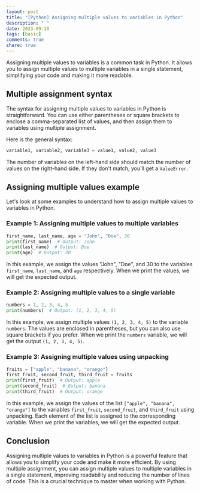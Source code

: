 ```yaml
---
layout: post
title: "[Python] Assigning multiple values to variables in Python"
description: " "
date: 2023-09-10
tags: [basic]
comments: true
share: true
---
```


Assigning multiple values to variables is a common task in Python. It allows you to assign multiple values to multiple variables in a single statement, simplifying your code and making it more readable.

## Multiple assignment syntax

The syntax for assigning multiple values to variables in Python is straightforward. You can use either parentheses or square brackets to enclose a comma-separated list of values, and then assign them to variables using multiple assignment.

Here is the general syntax:

```python
variable1, variable2, variable3 = value1, value2, value3
```

The number of variables on the left-hand side should match the number of values on the right-hand side. If they don't match, you'll get a `ValueError`.
    
## Assigning multiple values example

Let's look at some examples to understand how to assign multiple values to variables in Python.

### Example 1: Assigning multiple values to multiple variables

```python
first_name, last_name, age = "John", "Doe", 30
print(first_name)  # Output: John
print(last_name)  # Output: Doe
print(age)  # Output: 30
```

In this example, we assign the values "John", "Doe", and 30 to the variables `first_name`, `last_name`, and `age` respectively. When we print the values, we will get the expected output.

### Example 2: Assigning multiple values to a single variable

```python
numbers = 1, 2, 3, 4, 5
print(numbers)  # Output: (1, 2, 3, 4, 5)
```

In this example, we assign multiple values `(1, 2, 3, 4, 5)` to the variable `numbers`. The values are enclosed in parentheses, but you can also use square brackets if you prefer. When we print the `numbers` variable, we will get the output `(1, 2, 3, 4, 5)`.

### Example 3: Assigning multiple values using unpacking

```python
fruits = ["apple", "banana", "orange"]
first_fruit, second_fruit, third_fruit = fruits
print(first_fruit)  # Output: apple
print(second_fruit)  # Output: banana
print(third_fruit)  # Output: orange
```

In this example, we assign the values of the list `["apple", "banana", "orange"]` to the variables `first_fruit`, `second_fruit`, and `third_fruit` using unpacking. Each element of the list is assigned to the corresponding variable. When we print the variables, we will get the expected output.

## Conclusion

Assigning multiple values to variables in Python is a powerful feature that allows you to simplify your code and make it more efficient. By using multiple assignment, you can assign multiple values to multiple variables in a single statement, improving readability and reducing the number of lines of code. This is a crucial technique to master when working with Python.